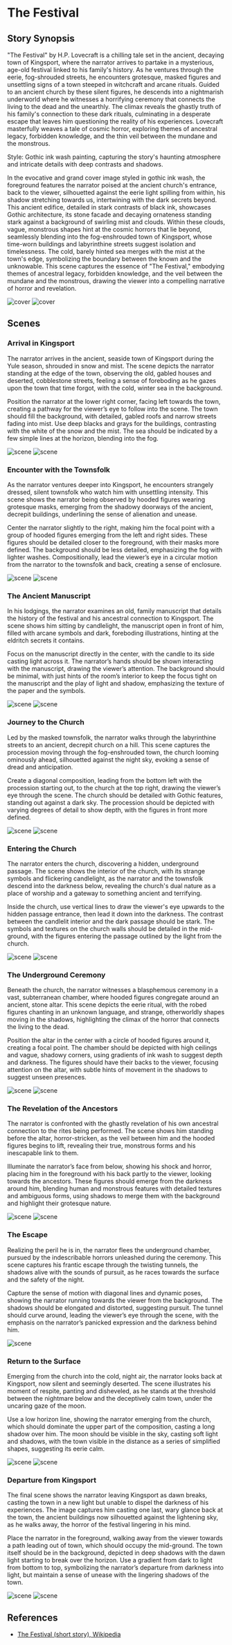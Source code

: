 # The Festival

## Story Synopsis

"The Festival" by H.P. Lovecraft is a chilling tale set in the ancient, decaying town of Kingsport, where the narrator arrives to partake in a mysterious, age-old festival linked to his family's history. As he ventures through the eerie, fog-shrouded streets, he encounters grotesque, masked figures and unsettling signs of a town steeped in witchcraft and arcane rituals. Guided to an ancient church by these silent figures, he descends into a nightmarish underworld where he witnesses a horrifying ceremony that connects the living to the dead and the unearthly. The climax reveals the ghastly truth of his family's connection to these dark rituals, culminating in a desperate escape that leaves him questioning the reality of his experiences. Lovecraft masterfully weaves a tale of cosmic horror, exploring themes of ancestral legacy, forbidden knowledge, and the thin veil between the mundane and the monstrous.

Style: Gothic ink wash painting, capturing the story's haunting atmosphere and intricate details with deep contrasts and shadows.

In the evocative and grand cover image styled in gothic ink wash, the foreground features the narrator poised at the ancient church's entrance, back to the viewer, silhouetted against the eerie light spilling from within, his shadow stretching towards us, intertwining with the dark secrets beyond. This ancient edifice, detailed in stark contrasts of black ink, showcases Gothic architecture, its stone facade and decaying ornateness standing stark against a background of swirling mist and clouds. Within these clouds, vague, monstrous shapes hint at the cosmic horrors that lie beyond, seamlessly blending into the fog-enshrouded town of Kingsport, whose time-worn buildings and labyrinthine streets suggest isolation and timelessness. The cold, barely hinted sea merges with the mist at the town's edge, symbolizing the boundary between the known and the unknowable. This scene captures the essence of "The Festival," embodying themes of ancestral legacy, forbidden knowledge, and the veil between the mundane and the monstrous, drawing the viewer into a compelling narrative of horror and revelation.

![cover](cover1.webp)
![cover](cover2.webp)

## Scenes

### Arrival in Kingsport

The narrator arrives in the ancient, seaside town of Kingsport during the Yule season, shrouded in snow and mist. The scene depicts the narrator standing at the edge of the town, observing the old, gabled houses and deserted, cobblestone streets, feeling a sense of foreboding as he gazes upon the town that time forgot, with the cold, winter sea in the background.

Position the narrator at the lower right corner, facing left towards the town, creating a pathway for the viewer’s eye to follow into the scene. The town should fill the background, with detailed, gabled roofs and narrow streets fading into mist. Use deep blacks and grays for the buildings, contrasting with the white of the snow and the mist. The sea should be indicated by a few simple lines at the horizon, blending into the fog.

![scene](scene1a.webp)
![scene](scene1b.webp)

### Encounter with the Townsfolk

As the narrator ventures deeper into Kingsport, he encounters strangely dressed, silent townsfolk who watch him with unsettling intensity. This scene shows the narrator being observed by hooded figures wearing grotesque masks, emerging from the shadowy doorways of the ancient, decrepit buildings, underlining the sense of alienation and unease.

Center the narrator slightly to the right, making him the focal point with a group of hooded figures emerging from the left and right sides. These figures should be detailed closer to the foreground, with their masks more defined. The background should be less detailed, emphasizing the fog with lighter washes. Compositionally, lead the viewer’s eye in a circular motion from the narrator to the townsfolk and back, creating a sense of enclosure.

![scene](scene2a.webp)
![scene](scene2b.webp)

### The Ancient Manuscript

In his lodgings, the narrator examines an old, family manuscript that details the history of the festival and his ancestral connection to Kingsport. The scene shows him sitting by candlelight, the manuscript open in front of him, filled with arcane symbols and dark, foreboding illustrations, hinting at the eldritch secrets it contains.

Focus on the manuscript directly in the center, with the candle to its side casting light across it. The narrator’s hands should be shown interacting with the manuscript, drawing the viewer’s attention. The background should be minimal, with just hints of the room’s interior to keep the focus tight on the manuscript and the play of light and shadow, emphasizing the texture of the paper and the symbols.

![scene](scene3a.webp)
![scene](scene3b.webp)

### Journey to the Church

Led by the masked townsfolk, the narrator walks through the labyrinthine streets to an ancient, decrepit church on a hill. This scene captures the procession moving through the fog-enshrouded town, the church looming ominously ahead, silhouetted against the night sky, evoking a sense of dread and anticipation.

Create a diagonal composition, leading from the bottom left with the procession starting out, to the church at the top right, drawing the viewer’s eye through the scene. The church should be detailed with Gothic features, standing out against a dark sky. The procession should be depicted with varying degrees of detail to show depth, with the figures in front more defined.

![scene](scene4a.webp)
![scene](scene4b.webp)

### Entering the Church

The narrator enters the church, discovering a hidden, underground passage. The scene shows the interior of the church, with its strange symbols and flickering candlelight, as the narrator and the townsfolk descend into the darkness below, revealing the church's dual nature as a place of worship and a gateway to something ancient and terrifying.

Inside the church, use vertical lines to draw the viewer's eye upwards to the hidden passage entrance, then lead it down into the darkness. The contrast between the candlelit interior and the dark passage should be stark. The symbols and textures on the church walls should be detailed in the mid-ground, with the figures entering the passage outlined by the light from the church.

![scene](scene5a.webp)
![scene](scene5b.webp)

### The Underground Ceremony

Beneath the church, the narrator witnesses a blasphemous ceremony in a vast, subterranean chamber, where hooded figures congregate around an ancient, stone altar. This scene depicts the eerie ritual, with the robed figures chanting in an unknown language, and strange, otherworldly shapes moving in the shadows, highlighting the climax of the horror that connects the living to the dead.

Position the altar in the center with a circle of hooded figures around it, creating a focal point. The chamber should be depicted with high ceilings and vague, shadowy corners, using gradients of ink wash to suggest depth and darkness. The figures should have their backs to the viewer, focusing attention on the altar, with subtle hints of movement in the shadows to suggest unseen presences.

![scene](scene6a.webp)
![scene](scene6b.webp)

### The Revelation of the Ancestors

The narrator is confronted with the ghastly revelation of his own ancestral connection to the rites being performed. The scene shows him standing before the altar, horror-stricken, as the veil between him and the hooded figures begins to lift, revealing their true, monstrous forms and his inescapable link to them.

Illuminate the narrator’s face from below, showing his shock and horror, placing him in the foreground with his back partly to the viewer, looking towards the ancestors. These figures should emerge from the darkness around him, blending human and monstrous features with detailed textures and ambiguous forms, using shadows to merge them with the background and highlight their grotesque nature.

![scene](scene7a.webp)
![scene](scene7b.webp)

### The Escape

Realizing the peril he is in, the narrator flees the underground chamber, pursued by the indescribable horrors unleashed during the ceremony. This scene captures his frantic escape through the twisting tunnels, the shadows alive with the sounds of pursuit, as he races towards the surface and the safety of the night.

Capture the sense of motion with diagonal lines and dynamic poses, showing the narrator running towards the viewer from the background. The shadows should be elongated and distorted, suggesting pursuit. The tunnel should curve around, leading the viewer’s eye through the scene, with the emphasis on the narrator’s panicked expression and the darkness behind him.

![scene](scene8a.webp)

### Return to the Surface

Emerging from the church into the cold, night air, the narrator looks back at Kingsport, now silent and seemingly deserted. The scene illustrates his moment of respite, panting and disheveled, as he stands at the threshold between the nightmare below and the deceptively calm town, under the uncaring gaze of the moon.

Use a low horizon line, showing the narrator emerging from the church, which should dominate the upper part of the composition, casting a long shadow over him. The moon should be visible in the sky, casting soft light and shadows, with the town visible in the distance as a series of simplified shapes, suggesting its eerie calm.

![scene](scene9a.webp)
![scene](scene9b.webp)

### Departure from Kingsport

The final scene shows the narrator leaving Kingsport as dawn breaks, casting the town in a new light but unable to dispel the darkness of his experiences. The image captures him casting one last, wary glance back at the town, the ancient buildings now silhouetted against the lightening sky, as he walks away, the horror of the festival lingering in his mind.

Place the narrator in the foreground, walking away from the viewer towards a path leading out of town, which should occupy the mid-ground. The town itself should be in the background, depicted in deep shadows with the dawn light starting to break over the horizon. Use a gradient from dark to light from bottom to top, symbolizing the narrator’s departure from darkness into light, but maintain a sense of unease with the lingering shadows of the town.

![scene](scene10a.webp)
![scene](scene10b.webp)


## References

* [The Festival (short story), Wikipedia](https://en.wikipedia.org/wiki/The_Festival_(short_story))

